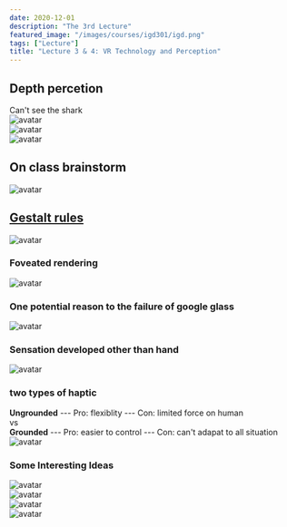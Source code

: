 ```yaml
---
date: 2020-12-01
description: "The 3rd Lecture"
featured_image: "/images/courses/igd301/igd.png"
tags: ["Lecture"]
title: "Lecture 3 & 4: VR Technology and Perception"
---
```

## **Depth percetion**   
Can't see the shark  
![avatar](/images/courses/igd301/L3/shark0.png)  
![avatar](/images/courses/igd301/L3/shark.png)   
![avatar](/images/courses/igd301/L3/tiger.png)  

## On class **brainstorm**
![avatar](/images/courses/igd301/L3/bs.png)  

## [Gestalt rules](https://www.interaction-design.org/literature/topics/gestalt-principles#:~:text=Gestalt%20principles%20or%20laws%20are,the%20separate%20simpler%20elements%20involved.)
![avatar](/images/courses/igd301/L3/gestalt.png)  

### Foveated rendering
![avatar](/images/courses/igd301/L3/fr.png)  

### One potential reason to the failure of google glass
![avatar](/images/courses/igd301/L3/ggf.png)  


### Sensation developed other than hand
![avatar](/images/courses/igd301/L4/face.png)  

### **two types of haptic** 
**Ungrounded** ---  Pro: flexiblity  --- Con: limited force on human  
vs   
**Grounded**   --- Pro: easier to control --- Con: can't adapat to all situation  
![avatar](/images/courses/igd301/L4/haptic.png)  


### Some Interesting Ideas
![avatar](/images/courses/igd301/L3/touch.png)  
![avatar](/images/courses/igd301/L3/gravity.png)  
![avatar](/images/courses/igd301/L3/flavor.png)  
![avatar](/images/courses/igd301/L3/cookies.png)  
